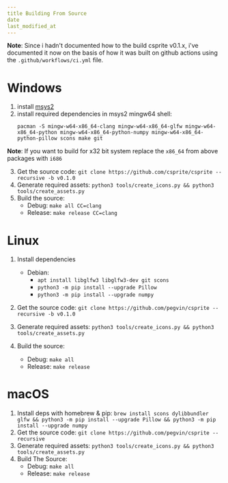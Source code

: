 ```yaml
---
title Building From Source
date
last_modified_at
---
```


**Note**: Since i hadn't documented how to the build csprite v0.1.x, i've documented it now on the basis of how it was built on github actions using the `.github/workflows/ci.yml` file.

# Windows

1. install [msys2](https://www.msys2.org/)
2. install required dependencies in msys2 mingw64 shell:
   ```
   pacman -S mingw-w64-x86_64-clang mingw-w64-x86_64-glfw mingw-w64-x86_64-python mingw-w64-x86_64-python-numpy mingw-w64-x86_64-python-pillow scons make git
   ```

**Note**: If you want to build for x32 bit system replace the `x86_64` from above packages with `i686`

3. Get the source code: `git clone https://github.com/csprite/csprite --recursive -b v0.1.0`
4. Generate required assets: `python3 tools/create_icons.py && python3 tools/create_assets.py`
5. Build the source:
	- Debug: `make all CC=clang`
	- Release: `make release CC=clang`

# Linux
1. Install dependencies
	- Debian:
		- `apt install libglfw3 libglfw3-dev git scons`
		- `python3 -m pip install --upgrade Pillow`
		- `python3 -m pip install --upgrade numpy`

2. Get the source code: `git clone https://github.com/pegvin/csprite --recursive -b v0.1.0`
3. Generate required assets: `python3 tools/create_icons.py && python3 tools/create_assets.py`
4. Build the source:
	- Debug: `make all`
	- Release: `make release`

# macOS
1. Install deps with homebrew & pip: `brew install scons dylibbundler glfw && python3 -m pip install --upgrade Pillow && python3 -m pip install --upgrade numpy`
2. Get the source code: `git clone https://github.com/pegvin/csprite --recursive`
3. Generate required assets: `python3 tools/create_icons.py && python3 tools/create_assets.py`
4. Build The Source:
	- Debug: `make all`
	- Release: `make release`
